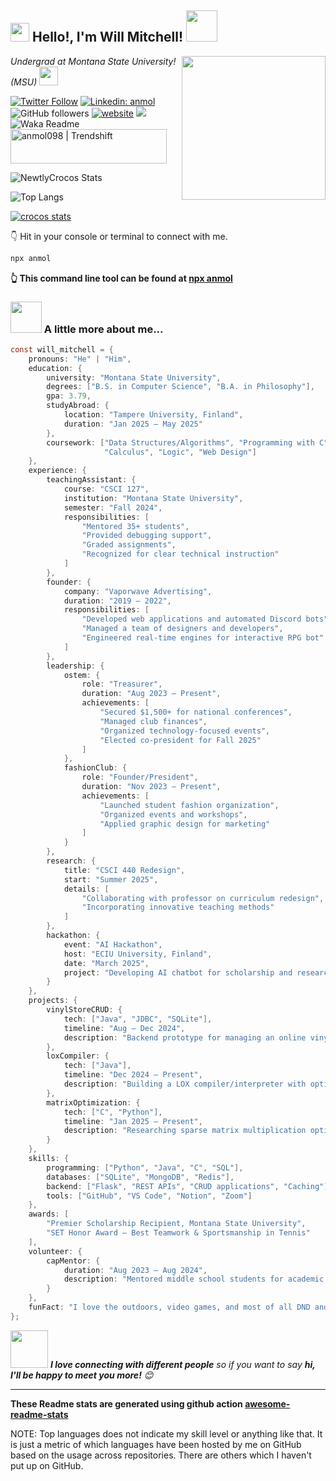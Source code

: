 <h2><img src="https://emojis.slackmojis.com/emojis/images/1531849430/4246/blob-sunglasses.gif?1531849430" width="30"/> Hello!, I'm Will Mitchell! <img src="https://gifdb.com/images/high/coding-animated-laptop-flow-stream-ja04010rm5o68zfk.webp" width="50"></h2>
<img align='right' src="https://media.giphy.com/media/M9gbBd9nbDrOTu1Mqx/giphy.gif" width="230">
<p><em>Undergrad at Montana State University! (MSU) <img src="https://media.giphy.com/media/WUlplcMpOCEmTGBtBW/giphy.gif" width="30"> 
</em></p>

[![Twitter Follow](https://img.shields.io/twitter/follow/misteranmol?label=Follow)](https://twitter.com/intent/follow?screen_name=misteranmol)
[![Linkedin: anmol](https://img.shields.io/badge/-anmol-blue?style=flat-square&logo=Linkedin&logoColor=white&link=https://www.linkedin.com/in/anmol-p-singh/)](https://www.linkedin.com/in/anmol098/)
![GitHub followers](https://img.shields.io/github/followers/anmol098?label=Follow&style=social)
[![website](https://img.shields.io/badge/Website-46a2f1.svg?&style=flat-square&logo=Google-Chrome&logoColor=white&link=https://anmolsingh.me/)](https://anmolsingh.me/)
![](https://visitor-badge.glitch.me/badge?page_id=anmol098.anmol098)
![Waka Readme](https://github.com/anmol098/anmol098/workflows/Waka%20Readme/badge.svg)
<a href="https://trendshift.io/developers/2235" target="_blank"><img src="https://trendshift.io/api/badge/developers/2235" alt="anmol098 | Trendshift" style="width: 250px; height: 55px;" width="250" height="55"/></a>

![NewtlyCrocos Stats](https://github-readme-stats.vercel.app/api?username=newtlycroco&show_icons=true&theme=radical)


![Top Langs](https://github-readme-stats.vercel.app/api/top-langs/?username=newtlycroco)

[![crocos stats](https://github-readme-stats.vercel.app/api/wakatime?username=newtlycroco)](https://github.com/anuraghazra/github-readme-stats)


👇 Hit in your console or terminal to connect with me.

```bash
npx anmol
```
**👆 This command line tool can be found at [npx anmol](https://github.com/anmol098/npx_card)**

### <img src="https://gifdb.com/images/high/coding-animated-laptop-flow-stream-ja04010rm5o68zfk.webp" width="50"> A little more about me...  

```c
const will_mitchell = {
    pronouns: "He" | "Him",
    education: {
        university: "Montana State University",
        degrees: ["B.S. in Computer Science", "B.A. in Philosophy"],
        gpa: 3.79,
        studyAbroad: {
            location: "Tampere University, Finland",
            duration: "Jan 2025 – May 2025"
        },
        coursework: ["Data Structures/Algorithms", "Programming with C", "Database Systems",
                     "Calculus", "Logic", "Web Design"]
    },
    experience: {
        teachingAssistant: {
            course: "CSCI 127",
            institution: "Montana State University",
            semester: "Fall 2024",
            responsibilities: [
                "Mentored 35+ students",
                "Provided debugging support",
                "Graded assignments",
                "Recognized for clear technical instruction"
            ]
        },
        founder: {
            company: "Vaporwave Advertising",
            duration: "2019 – 2022",
            responsibilities: [
                "Developed web applications and automated Discord bots",
                "Managed a team of designers and developers",
                "Engineered real-time engines for interactive RPG bot"
            ]
        },
        leadership: {
            ostem: {
                role: "Treasurer",
                duration: "Aug 2023 – Present",
                achievements: [
                    "Secured $1,500+ for national conferences",
                    "Managed club finances",
                    "Organized technology-focused events",
                    "Elected co-president for Fall 2025"
                ]
            },
            fashionClub: {
                role: "Founder/President",
                duration: "Nov 2023 – Present",
                achievements: [
                    "Launched student fashion organization",
                    "Organized events and workshops",
                    "Applied graphic design for marketing"
                ]
            }
        },
        research: {
            title: "CSCI 440 Redesign",
            start: "Summer 2025",
            details: [
                "Collaborating with professor on curriculum redesign",
                "Incorporating innovative teaching methods"
            ]
        },
        hackathon: {
            event: "AI Hackathon",
            host: "ECIU University, Finland",
            date: "March 2025",
            project: "Developing AI chatbot for scholarship and research pairing"
        }
    },
    projects: {
        vinylStoreCRUD: {
            tech: ["Java", "JDBC", "SQLite"],
            timeline: "Aug – Dec 2024",
            description: "Backend prototype for managing an online vinyl store"
        },
        loxCompiler: {
            tech: ["Java"],
            timeline: "Dec 2024 – Present",
            description: "Building a LOX compiler/interpreter with optimizations"
        },
        matrixOptimization: {
            tech: ["C", "Python"],
            timeline: "Jan 2025 – Present",
            description: "Researching sparse matrix multiplication optimizations"
        }
    },
    skills: {
        programming: ["Python", "Java", "C", "SQL"],
        databases: ["SQLite", "MongoDB", "Redis"],
        backend: ["Flask", "REST APIs", "CRUD applications", "Caching"],
        tools: ["GitHub", "VS Code", "Notion", "Zoom"]
    },
    awards: [
        "Premier Scholarship Recipient, Montana State University",
        "SET Honor Award – Best Teamwork & Sportsmanship in Tennis"
    ],
    volunteer: {
        capMentor: {
            duration: "Aug 2023 – Aug 2024",
            description: "Mentored middle school students for academic and social growth"
        }
    },
    funFact: "I love the outdoors, video games, and most of all DND and MTG (I know huge shocker) and anything with my dog! "
};

```

<img src="https://media.giphy.com/media/LnQjpWaON8nhr21vNW/giphy.gif" width="60"> <em><b>I love connecting with different people</b> so if you want to say <b>hi, I'll be happy to meet you more!</b> 😊</em>

---

**These Readme stats are generated using github action [awesome-readme-stats](https://github.com/anmol098/waka-readme-stats)**

NOTE: Top languages does not indicate my skill level or anything like that. It is just a metric of which languages have been hosted by me on GitHub based on the usage across repositories. There are others which I haven't put up on GitHub.
